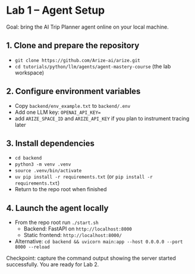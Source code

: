 # Lab 1 – Agent Setup

Goal: bring the AI Trip Planner agent online on your local machine.

## 1. Clone and prepare the repository
- `git clone https://github.com/Arize-ai/arize.git`
- `cd tutorials/python/llm/agents/agent-mastery-course` (the lab workspace)


## 2. Configure environment variables
- Copy `backend/env_example.txt` to `backend/.env`
- Add one LLM key: `OPENAI_API_KEY=`
- add `ARIZE_SPACE_ID` and `ARIZE_API_KEY` if you plan to instrument tracing later

## 3. Install dependencies
- `cd backend`
- `python3 -m venv .venv`
- `source .venv/bin/activate`
- `uv pip install -r requirements.txt` (or `pip install -r requirements.txt`)
- Return to the repo root when finished

## 4. Launch the agent locally
- From the repo root run `./start.sh`
  - Backend: FastAPI on `http://localhost:8000`
  - Static frontend: `http://localhost:8000/`
- Alternative: `cd backend && uvicorn main:app --host 0.0.0.0 --port 8000 --reload`


Checkpoint: capture the command output showing the server started successfully. You are ready for Lab 2.
